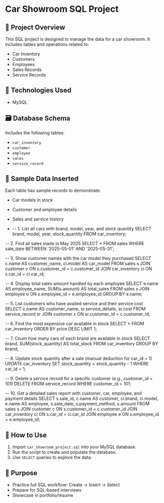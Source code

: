 # Car Showroom SQL Project

## 📌 Project Overview
This SQL project is designed to manage the data for a car showroom. It includes tables and operations related to:
- Car Inventory
- Customers
- Employees
- Sales Records
- Service Records

## 🧩 Technologies Used
- MySQL

## 🗃️ Database Schema
Includes the following tables:
- `car_inventory`
- `customer`
- `employee`
- `sales`
- `service_record`

## 📁 Sample Data Inserted
Each table has sample records to demonstrate:
- Car models in stock
- Customer and employee details
- Sales and service history

- -- 1. List all cars with brand, model, year, and stock quantity
SELECT
  brand,
  model,
  year,
  stock_quantity
FROM
  car_inventory;

-- 2. Find all sales made in May 2025
SELECT
  *
FROM
  sales
WHERE
  sale_date BETWEEN '2025-05-01' AND '2025-05-31';

-- 3. Show customer names with the car model they purchased
SELECT
  c.name AS customer_name,
  ci.model AS car_model
FROM
  sales s
JOIN
  customer c ON s.customer_id = c.customer_id
JOIN
  car_inventory ci ON s.car_id = ci.car_id;

-- 4. Display total sales amount handled by each employee
SELECT
  e.name AS employee_name,
  SUM(s.amount) AS total_sales
FROM
  sales s
JOIN
  employee e ON s.employee_id = e.employee_id
GROUP BY
  e.name;

-- 5. List customers who have availed service and their service cost
SELECT
  c.name AS customer_name,
  sr.service_details,
  sr.cost
FROM
  service_record sr
JOIN
  customer c ON sr.customer_id = c.customer_id;

-- 6. Find the most expensive car available in stock
SELECT
  *
FROM
  car_inventory
ORDER BY
  price DESC
LIMIT 1;

-- 7. Count how many cars of each brand are available in stock
SELECT
  brand,
  SUM(stock_quantity) AS total_stock
FROM
  car_inventory
GROUP BY
  brand;

-- 8. Update stock quantity after a sale (manual deduction for car_id = 1)
UPDATE
  car_inventory
SET
  stock_quantity = stock_quantity - 1
WHERE
  car_id = 1;

-- 9. Delete a service record for a specific customer (e.g., customer_id = 101)
DELETE FROM
  service_record
WHERE
  customer_id = 101;

-- 10. Get a detailed sales report with customer, car, employee, and payment details
SELECT
  s.sale_id,
  c.name AS customer,
  ci.brand,
  ci.model,
  e.name AS employee,
  s.sale_date,
  s.payment_method,
  s.amount
FROM
  sales s
JOIN
  customer c ON s.customer_id = c.customer_id
JOIN
  car_inventory ci ON s.car_id = ci.car_id
JOIN
  employee e ON s.employee_id = e.employee_id;


## 📂 How to Use
1. Import `car_showroom_project.sql` into your MySQL database.
2. Run the script to create and populate the database.
3. Use `SELECT` queries to explore the data.

## 🎯 Purpose
- Practice full SQL workflow: Create → Insert → Select
- Prepare for SQL-based interviews
- Showcase in portfolio/resume
